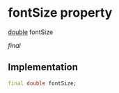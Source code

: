 


# fontSize property






[double](https://api.flutter.dev/flutter/dart-core/double-class.html) fontSize
  
_final_






## Implementation

```dart
final double fontSize;


```








